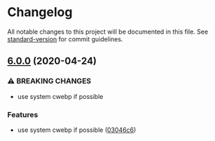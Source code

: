 # Changelog

All notable changes to this project will be documented in this file. See [standard-version](https://github.com/conventional-changelog/standard-version) for commit guidelines.

## [6.0.0](https://github.com/mole-inc/imagemin-webp/compare/v5.1.0...v6.0.0) (2020-04-24)


### ⚠ BREAKING CHANGES

* use system cwebp if possible

### Features

* use system cwebp if possible ([03046c6](https://github.com/mole-inc/imagemin-webp/commit/03046c6ed11cc4b7008d29a6e8eeabb2f492cee5))

